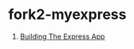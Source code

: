fork2-myexpress
===============

1. [Building The Express App](https://gist.github.com/rcgary/058a2763a23f071e151e)
